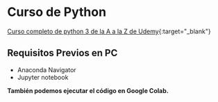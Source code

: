 # Curso de Python

[Curso completo de python 3 de la A a la Z de Udemy](https://www.udemy.com/course/python-3-az/){:target="_blank"}

## Requisitos Previos en PC
- Anaconda Navigator
- Jupyter notebook


**También podemos ejecutar el código en Google Colab.**

